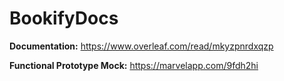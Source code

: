 # BookifyDocs

**Documentation:** https://www.overleaf.com/read/mkyzpnrdxqzp

**Functional Prototype Mock:**  https://marvelapp.com/9fdh2hi
